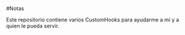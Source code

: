 #Notas 

Este repositorio contiene varios CustomHooks para ayudarme a mí y a quien le pueda servir.

